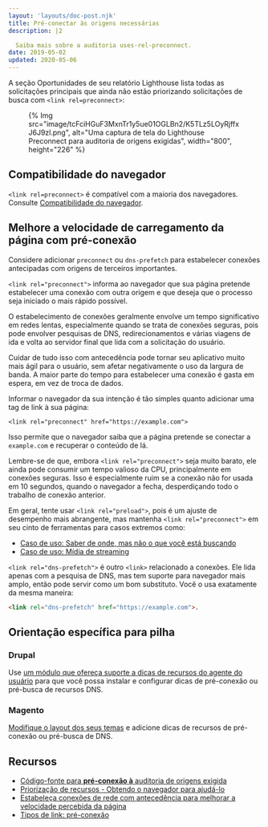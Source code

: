 ```yaml
---
layout: 'layouts/doc-post.njk'
title: Pré-conectar às origens necessárias
description: |2

  Saiba mais sobre a auditoria uses-rel-preconnect.
date: 2019-05-02
updated: 2020-05-06
---
```


A seção Oportunidades de seu relatório Lighthouse lista todas as solicitações principais que ainda não estão priorizando solicitações de busca com `<link rel=preconnect>`:

<figure>{% Img src="image/tcFciHGuF3MxnTr1y5ue01OGLBn2/K5TLz5LOyRjffxJ6J9zl.png", alt="Uma captura de tela do Lighthouse Preconnect para auditoria de origens exigidas", width="800", height="226" %}</figure>

## Compatibilidade do navegador

`<link rel=preconnect>` é compatível com a maioria dos navegadores. Consulte [Compatibilidade do navegador](https://developer.mozilla.org/docs/Web/HTML/Link_types/preconnect#Browser_compatibility).

## Melhore a velocidade de carregamento da página com pré-conexão

Considere adicionar `preconnect` ou `dns-prefetch` para estabelecer conexões antecipadas com origens de terceiros importantes.

`<link rel="preconnect">` informa ao navegador que sua página pretende estabelecer uma conexão com outra origem e que deseja que o processo seja iniciado o mais rápido possível.

O estabelecimento de conexões geralmente envolve um tempo significativo em redes lentas, especialmente quando se trata de conexões seguras, pois pode envolver pesquisas de DNS, redirecionamentos e várias viagens de ida e volta ao servidor final que lida com a solicitação do usuário.

Cuidar de tudo isso com antecedência pode tornar seu aplicativo muito mais ágil para o usuário, sem afetar negativamente o uso da largura de banda. A maior parte do tempo para estabelecer uma conexão é gasta em espera, em vez de troca de dados.

Informar o navegador da sua intenção é tão simples quanto adicionar uma tag de link à sua página:

`<link rel="preconnect" href="https://example.com">`

Isso permite que o navegador saiba que a página pretende se conectar a `example.com` e recuperar o conteúdo de lá.

Lembre-se de que, embora `<link rel="preconnect">` seja muito barato, ele ainda pode consumir um tempo valioso da CPU, principalmente em conexões seguras. Isso é especialmente ruim se a conexão não for usada em 10 segundos, quando o navegador a fecha, desperdiçando todo o trabalho de conexão anterior.

Em geral, tente usar `<link rel="preload">`, pois é um ajuste de desempenho mais abrangente, mas mantenha `<link rel="preconnect">` em seu cinto de ferramentas para casos extremos como:

- [Caso de uso: Saber de onde, mas não o que você está buscando](https://developers.google.com/web/fundamentals/performance/resource-prioritization#use-case_knowing_where_from_but_not_what_youre_fetching)
- [Caso de uso: Mídia de streaming](https://developers.google.com/web/fundamentals/performance/resource-prioritization#use-case_knowing_where_from_but_not_what_youre_fetching)

`<link rel="dns-prefetch">` é outro `<link>` relacionado a conexões. Ele lida apenas com a pesquisa de DNS, mas tem suporte para navegador mais amplo, então pode servir como um bom substituto. Você o usa exatamente da mesma maneira:

```html
<link rel="dns-prefetch" href="https://example.com">.
```

## Orientação específica para pilha

### Drupal

Use [um módulo que ofereça suporte a dicas de recursos do agente do usuário](https://www.drupal.org/project/project_module?f%5B0%5D=&f%5B1%5D=&f%5B2%5D=&f%5B3%5D=&f%5B4%5D=sm_field_project_type%3Afull&f%5B5%5D=&f%5B6%5D=&text=dns-prefetch&solrsort=iss_project_release_usage+desc&op=Search) para que você possa instalar e configurar dicas de pré-conexão ou pré-busca de recursos DNS.

### Magento

[Modifique o layout dos seus temas](https://devdocs.magento.com/guides/v2.3/frontend-dev-guide/layouts/xml-manage.html) e adicione dicas de recursos de pré-conexão ou pré-busca de DNS.

## Recursos

- [Código-fonte para **pré-conexão à** auditoria de origens exigida](https://developers.google.com/web/fundamentals/performance/resource-prioritization#preconnect)
- [Priorização de recursos - Obtendo o navegador para ajudá-lo](https://developers.google.com/web/fundamentals/performance/resource-prioritization#preconnect)
- [Estabeleça conexões de rede com antecedência para melhorar a velocidade percebida da página](https://web.dev/preconnect-and-dns-prefetch/)
- [Tipos de link: pré-conexão](https://developer.mozilla.org/docs/Web/HTML/Link_types/preconnect#Browser_compatibility)
